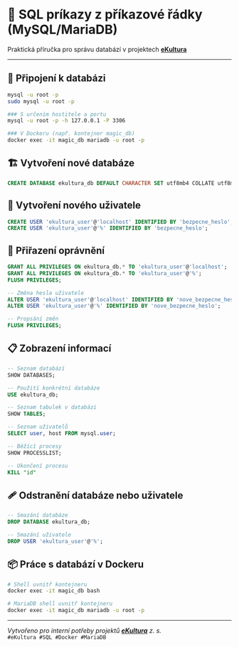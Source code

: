 # 📘 SQL príkazy z příkazové řádky (MySQL/MariaDB)
  
Praktická příručka pro správu databází v projektech **[eKultura](https://ekultura.eu)**

---

## 🔗 Připojení k databázi
```bash
mysql -u root -p
sudo mysql -u root -p

### S určením hostitele a portu
mysql -u root -p -h 127.0.0.1 -P 3306

### V Dockeru (např. kontejner magic_db)
docker exec -it magic_db mariadb -u root -p
```

## 🏗️ Vytvoření nové databáze
```sql
CREATE DATABASE ekultura_db DEFAULT CHARACTER SET utf8mb4 COLLATE utf8mb4_general_ci;
```

## 👤 Vytvoření nového uživatele
```sql
CREATE USER 'ekultura_user'@'localhost' IDENTIFIED BY 'bezpecne_heslo';
CREATE USER 'ekultura_user'@'%' IDENTIFIED BY 'bezpecne_heslo';
```

## 🔐 Přiřazení oprávnění
```sql
GRANT ALL PRIVILEGES ON ekultura_db.* TO 'ekultura_user'@'localhost';
GRANT ALL PRIVILEGES ON ekultura_db.* TO 'ekultura_user'@'%';
FLUSH PRIVILEGES;

-- Změna hesla uživatele
ALTER USER 'ekultura_user'@'localhost' IDENTIFIED BY 'nove_bezpecne_heslo';
ALTER USER 'ekultura_user'@'%' IDENTIFIED BY 'nove_bezpecne_heslo';

-- Propsání změn
FLUSH PRIVILEGES;
```

## 📋 Zobrazení informací
```sql
-- Seznam databází
SHOW DATABASES;

-- Použití konkrétní databáze
USE ekultura_db;

-- Seznam tabulek v databázi
SHOW TABLES;

-- Seznam uživatelů
SELECT user, host FROM mysql.user;

-- Běžící procesy
SHOW PROCESSLIST;

-- Ukončení procesu
KILL "id"
```

## 🩹 Odstranění databáze nebo uživatele
```sql
-- Smazání databáze
DROP DATABASE ekultura_db;

-- Smazání uživatele
DROP USER 'ekultura_user'@'%';
```

## 📦 Práce s databází v Dockeru
```bash
# Shell uvnitř kontejneru
docker exec -it magic_db bash

# MariaDB shell uvnitř kontejneru
docker exec -it magic_db mariadb -u root -p
```

---

_Vytvořeno pro interní potřeby projektů **[eKultura](https://ekultura.eu)** z. s._  
`#eKultura #SQL #Docker #MariaDB`
